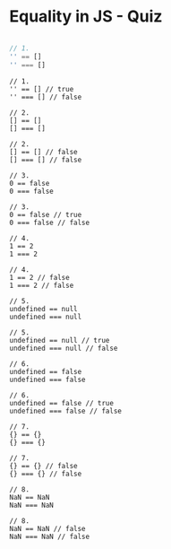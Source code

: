 <style>
  .code-wrapper {
    max-height: 80%;
    overflow: auto;
  }
</style>

# Equality in JS - Quiz

<div class="code-wrapper">

<v-clicks>

```ts
// 1.
'' == []
'' === []
```

```tsx
// 1.
'' == [] // true
'' === [] // false
```

```tsx
// 2.
[] == []
[] === []
```

```tsx
// 2.
[] == [] // false
[] === [] // false
```

```tsx
// 3.
0 == false
0 === false
```

```tsx
// 3.
0 == false // true
0 === false // false
```

```tsx
// 4.
1 == 2
1 === 2
```

```tsx
// 4.
1 == 2 // false
1 === 2 // false
```

```tsx
// 5.
undefined == null
undefined === null
```

```tsx
// 5.
undefined == null // true
undefined === null // false
```

```tsx
// 6.
undefined == false
undefined === false
```

```tsx
// 6.
undefined == false // true
undefined === false // false
```

```tsx
// 7.
{} == {}
{} === {}
```

```tsx
// 7.
{} == {} // false
{} === {} // false
```

```tsx
// 8.
NaN == NaN
NaN === NaN
```

```tsx
// 8.
NaN == NaN // false
NaN === NaN // false
```

</v-clicks>

</div>

<!--

NOTE: This usually takes rather long - might skip this or only do a few examples!

1. true - false
2. false - false
3. true - false
4. false - false
5. true - false
6. true - false
7. false - false
8. false - false

-->
